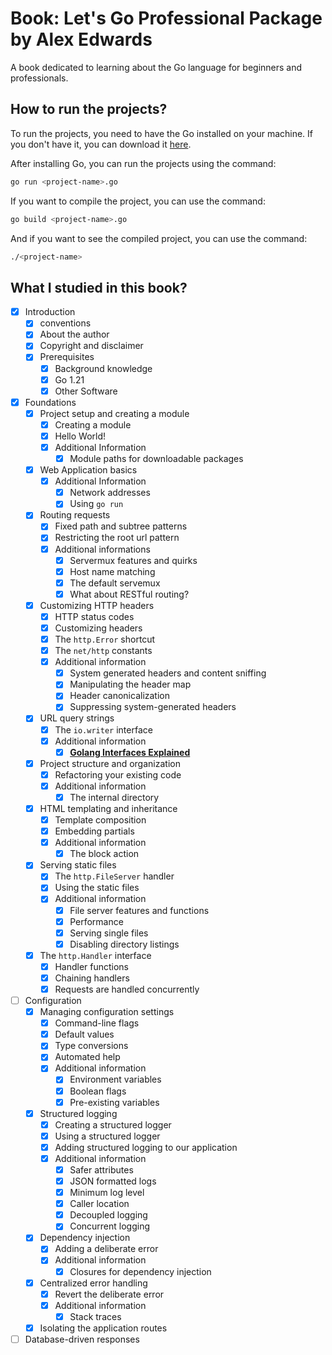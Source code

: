 # Book: Let's Go Professional Package by Alex Edwards

A book dedicated to learning about the Go language for beginners and professionals.

## How to run the projects?

To run the projects, you need to have the Go installed on your machine. If you don't have it, you can download it [here](https://golang.org/dl/).

After installing Go, you can run the projects using the command:

```bash
go run <project-name>.go
```

If you want to compile the project, you can use the command:

```bash
go build <project-name>.go
```

And if you want to see the compiled project, you can use the command:

```bash
./<project-name>
```

## What I studied in this book?

- [x] Introduction
  - [x] conventions
  - [x] About the author
  - [x] Copyright and disclaimer
  - [x] Prerequisites
    - [x] Background knowledge
    - [x] Go 1.21
    - [x] Other Software
- [x] Foundations
  - [x] Project setup and creating a module
    - [x] Creating a module
    - [x] Hello World!
    - [x] Additional Information
      - [x] Module paths for downloadable packages
  - [x] Web Application basics
    - [x] Additional Information
      - [x] Network addresses
      - [x] Using `go run`
  - [x] Routing requests
    - [x] Fixed path and subtree patterns
    - [x] Restricting the root url pattern
    - [x] Additional informations
      - [x] Servermux features and quirks
      - [x] Host name matching
      - [x] The default servemux
      - [x] What about RESTful routing?
  - [x] Customizing HTTP headers
    - [x] HTTP status codes
    - [x] Customizing headers
    - [x] The `http.Error` shortcut
    - [x] The `net/http` constants
    - [x] Additional information
      - [x] System generated headers and content sniffing
      - [x] Manipulating the header map
      - [x] Header canonicalization
      - [x] Suppressing system-generated headers
  - [x] URL query strings
    - [x] The `io.writer` interface
    - [x] Additional information
      - [x] **[Golang Interfaces Explained](https://www.alexedwards.net/blog/interfaces-explained)**
  - [x] Project structure and organization
    - [x] Refactoring your existing code
    - [x] Additional information
      - [x] The internal directory
  - [x] HTML templating and inheritance
    - [x] Template composition
    - [x] Embedding partials
    - [x] Additional information
      - [x] The block action
  - [x] Serving static files
    - [x] The `http.FileServer` handler
    - [x] Using the static files
    - [x] Additional information
      - [x] File server features and functions
      - [x] Performance
      - [x] Serving single files
      - [x] Disabling directory listings
  - [x] The `http.Handler` interface 
    - [x] Handler functions
    - [x] Chaining handlers
    - [x] Requests are handled concurrently
- [ ] Configuration
  - [x] Managing configuration settings
    - [x] Command-line flags
    - [x] Default values
    - [x] Type conversions
    - [x] Automated help
    - [x] Additional information
      - [x] Environment variables
      - [x] Boolean flags
      - [x] Pre-existing variables
  - [x] Structured logging
    - [x] Creating a structured logger
    - [x] Using a structured logger
    - [x] Adding structured logging to our application
    - [x] Additional information
      - [x] Safer attributes
      - [x] JSON formatted logs
      - [x] Minimum log level
      - [x] Caller location
      - [x] Decoupled logging
      - [x] Concurrent logging
  - [x] Dependency injection
    - [x] Adding a deliberate error
    - [x] Additional information
      - [x] Closures for dependency injection
  - [x] Centralized error handling
    - [x] Revert the deliberate error
    - [x] Additional information
      - [x] Stack traces
  - [x] Isolating the application routes
- [ ] Database-driven responses